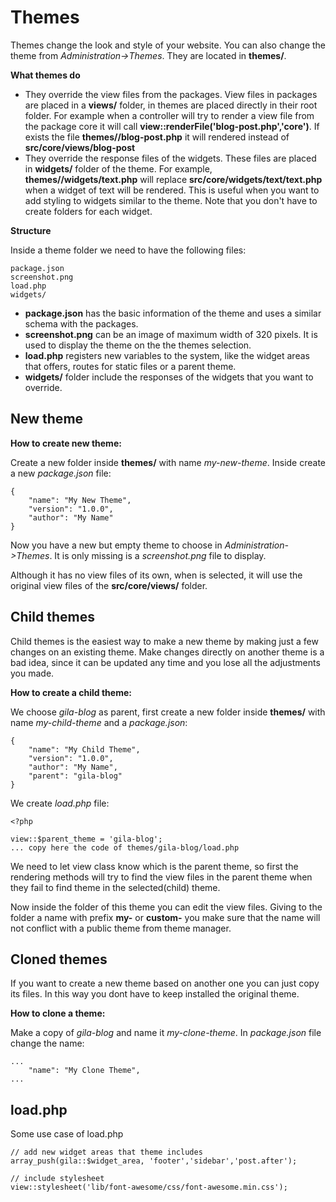 
# Themes

Themes change the look and style of your website. You can also change the theme from *Administration->Themes*. They are located in **themes/**.

**What themes do**

- They override the view files from the packages. View files in packages are placed in a **views/** folder, in themes are placed directly in their root folder. For example when a controller will try to render a view file from the package core it will call **view::renderFile('blog-post.php','core')**. If exists the file **themes/<selected-theme>/blog-post.php** it will rendered instead of **src/core/views/blog-post**
- They override the response files of the widgets. These files are placed in **widgets/** folder of the theme. For example, **themes/<selected-theme>/widgets/text.php** will replace **src/core/widgets/text/text.php** when a widget of text will be rendered. This is useful when you want to add styling to widgets similar to the theme. Note that you don't have to create folders for each widget.

**Structure**

Inside a theme folder we need to have the following files:
```
package.json
screenshot.png
load.php
widgets/
```  
- **package.json** has the basic information of the theme and uses a similar schema with the packages.
- **screenshot.png** can be an image of maximum width of 320 pixels. It is used to display the theme on the the themes selection.
- **load.php** registers new variables to the system, like the widget areas that offers, routes for static files or a parent theme.
- **widgets/** folder include the responses of the widgets that you want to override.

## New theme
**How to create new theme:**

Create a new folder inside **themes/** with name *my-new-theme*. Inside create a new *package.json* file:
```
{
    "name": "My New Theme",
    "version": "1.0.0",
    "author": "My Name"
}
```
Now you have a new but empty theme to choose in *Administration->Themes*. It is only missing is a *screenshot.png* file to display.

Although it has no view files of its own, when is selected, it will use the original view files of the **src/core/views/** folder.


## Child themes

Child themes is the easiest way to make a new theme by making just a few changes on an existing theme. Make changes directly on another theme is a bad idea, since it can be updated any time and you lose all the adjustments you made.

**How to create a child theme:**

We choose *gila-blog* as parent, first create a new folder inside **themes/** with name *my-child-theme* and a *package.json*:
```
{
    "name": "My Child Theme",
    "version": "1.0.0",
    "author": "My Name",
    "parent": "gila-blog"
}
```
We create *load.php* file:
```
<?php

view::$parent_theme = 'gila-blog';
... copy here the code of themes/gila-blog/load.php
```
We need to let view class know which is the parent theme, so first the rendering methods will try to find the view files in the parent theme when they fail to find theme in the selected(child) theme.

Now inside the folder of this theme you can edit the view files. Giving to the folder a name with prefix **my-** or **custom-** you make sure that the name will not conflict with a public theme from theme manager.

## Cloned themes

If you want to create a new theme based on another one you can just copy its files. In this way you dont have to keep installed the original theme.

**How to clone a theme:**

Make a copy of *gila-blog* and name it *my-clone-theme*. In *package.json* file change the name:
```
...
    "name": "My Clone Theme",
...
```

## load.php

Some use case of load.php
```
// add new widget areas that theme includes
array_push(gila::$widget_area, 'footer','sidebar','post.after');

// include stylesheet
view::stylesheet('lib/font-awesome/css/font-awesome.min.css');

```
